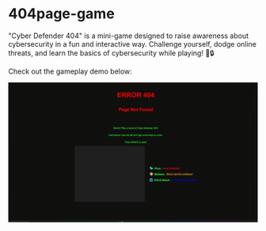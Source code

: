 # 404page-game
"Cyber Defender 404" is a mini-game designed to raise awareness about cybersecurity in a fun and interactive way. Challenge yourself, dodge online threats, and learn the basics of cybersecurity while playing! 🚀🔒

Check out the gameplay demo below:

![Demo](images/demo-video.gif)
